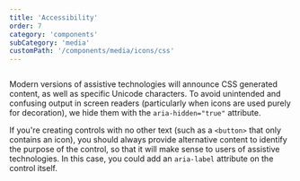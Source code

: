 ```yaml
---
title: 'Accessibility'
order: 7
category: 'components'
subCategory: 'media'
customPath: '/components/media/icons/css'
---
```


<div class="if text layout columns">
<div class="if text body">

Modern versions of assistive technologies will announce CSS generated content, as well as specific Unicode characters.
To avoid unintended and confusing output in screen readers (particularly when icons are used purely for decoration), we
hide them with the `aria-hidden="true"` attribute.

If you're creating controls with no other text (such as a `<button>` that only contains an icon), you should always
provide alternative content to identify the purpose of the control, so that it will make sense to users of assistive
technologies. In this case, you could add an `aria-label` attribute on the control itself.

</div>
</div>
